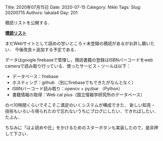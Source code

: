 ﻿Title: 2020年07月15日
Date: 2020-07-15
Category: Nikki
Tags: 
Slug: 20200715
Authors: takala4
Day: 201



積読リストを公開する．


**[積読リスト](https://takala4.github.io/cv/books)**


まだWebサイトとして詰めの甘いところ＋未登録の積読があるがお許し願いたい．
今後改良＋追加する予定である．


データはgoogle firebaseで管理し，積読書籍の登録はISBNバーコードをweb cameraで読み取り行っている．使ったサービス・ツールは以下：


* データベース：firebase
* ホスティング：github （別にfirebaseでもできたがなんとなく）
* ISBNバーコード読み取り：opencv + pyzbar （Python）
* 書籍情報の取得：Web cat plus（国立情報学研究所のデータベース）


のべ10時間くらいでそこそこ満足のいくシステムが構成できた．
新しい知見・技術もいろいろ得られたので忘れないうちにブログにしたい．できればしたい．たぶん．



ちなみに「はよ読めや圧」をかけるためのスターボタンも実装したので，是非押して下さい．